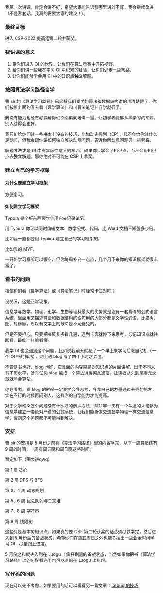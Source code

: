 我第一次讲课，肯定会讲不好，希望大家能告诉我哪里讲的不好，我会继续改进（不是客套话，我真的需要大家的建议！）。

### 最终目标

进入 $\text{CSP-2022}$ 提高组第二轮并获奖。

### 我讲课的意义

1. 带你们进入 $\text{OI}$ 的世界，让你们在算法竞赛中开拓视野。
2. 给你们讲一些我在学习 $\text{OI}$ 中积累的经验，让你们少走一些弯路。
3. 让你们能够学会用 $\text{OI}$ 中的知识点**独立**解题。

### 按照算法学习路径自学

曹 sir 的《算法学习路径》已经将我们要学的算法和数据结构讲的清清楚楚了，你们按照上面的写去看《趣学算法》和《算法笔记》自学就行了。

我没有能力也没有必要给你们面面俱到地讲一遍，让初学者能够从零学习的东西，别人讲得会更好。

我只能给你们讲一些书本上没有的技巧，比如动态规划（$\text{DP}$），我不会给你讲什么是动归，但我会跟你讲如何独立解决动规问题，告诉你解动规问题的一些套路。

解题方法才是 $\text{OI}$ 中有实际性意义的东西，如果你只学会了知识点，而不会用知识点去**独立**解题，那你绝对不可能在 $\text{CSP}$ 上拿奖。

### 建立自己的学习框架

#### 为什么要建立学习框架

方便复习。

#### 如何建立学习框架

$\text{Typora}$ 是个好东西要学会用它来记录笔记。

用 $\text{Typora}$ 你可以同时编辑文本、数学公式、代码，比 $\text{Word}$ 文档不知强多少倍。

比如我一直都是用 $\text{Typora}$ 建立自己的学习框架的。

比如我的 $\text{MYF}$。

一开始学习框架可以很空，但你每周补充一点点，几个月下来你的知识框架就很丰富了。

### 看书的问题

相信你们看《趣学算法》或《算法笔记》时经常卡住对吧？

没关系，这是正常现象。

信息学与数学、物理、化学、生物等理科最大的劣势就是没有一套精确的公式语言系统，里面用来描述算法和数据结构的语句用的大部分都是文学性词语，比如树、图、转移等，所以有文学上的歧义是不可避免的。

但是不要担心，只要把书反复多看几遍，遇到卡壳就停下来思考，忘记知识点就往回看，最终一样能看懂。

我学 $\text{OI}$ 也会遇到这个问题，比如说我前天就花了一个早上来学习后缀自动机（一个 $\text{OI}$ 中的算法），网上的 $\text{blog}$ 看了四个小时才弄懂。

不管是书也好、$\text{blog}$ 也好，它里面的内容只是对知识点的片面讲解，出于不同人有不同水平，没有任何 $\text{blog}$ 能把一个算法讲得彻底通俗，让读者从头到尾看完文章就学会算法。

你在看书、看 $\text{blog}$ 的时候一定要学会多思考，多靠自己的力量通过卡壳的地方，实在不行的时候再问别人，这样你的自学能力才能提高。

对于文学歧义这个问题没有什么好的解决方法，除非哪一天有一个牛逼的人能够为信息学建立一套绝对严谨的公式系统，让我们能够像交流数学物理一样交流信息学，否则这个问题都不可能得到解决。

### 安排

曹 sir 的安排是 $5$ 月份之前将《算法学习路径》里的内容学完，从下一周算起还有 9 周的时间，一周有周五晚和周日晚这些时间。

暂定如下（画大饼qwq）

第 1 周 贪心

第 2 周 $\text{DFS}$ 与 $\text{BFS}$

第 3、4 周 动态规划

第 5、6 周 优先队列与二叉堆

第 7、8 周 字符串 

第 9 周 线段树

这些只是基本的知识点，如果真的要 $\text{CSP}$ 第二轮获奖的话必须尽快学完，然后进入到 5 月份后的备战状态，希望你们在周五周日之外也能多抽出一些业余时间学习 $\text{OI}$，尽量跟上进度。

5 月份之和就进入到在 $\text{Luogu}$ 上疯狂刷题的备战状态，当然如果你把书《算法学习路径》上的内容看完了也可以提前在    $\text{Luogu}$ 上刷题。

### 写代码的问题

现在可以先不考虑，如果要用的话可以看看另一篇文章：[Debug 的技巧]()



























